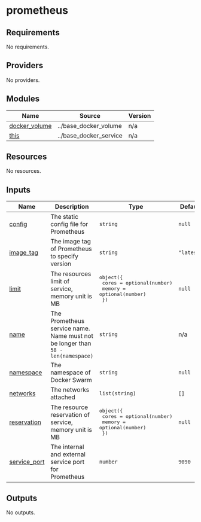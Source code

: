 # prometheus

<!-- BEGIN_TF_DOCS -->
## Requirements

No requirements.

## Providers

No providers.

## Modules

| Name | Source | Version |
|------|--------|---------|
| <a name="module_docker_volume"></a> [docker\_volume](#module\_docker\_volume) | ../base_docker_volume | n/a |
| <a name="module_this"></a> [this](#module\_this) | ../base_docker_service | n/a |

## Resources

No resources.

## Inputs

| Name | Description | Type | Default | Required |
|------|-------------|------|---------|:--------:|
| <a name="input_config"></a> [config](#input\_config) | The static config file for Prometheus | `string` | `null` | no |
| <a name="input_image_tag"></a> [image\_tag](#input\_image\_tag) | The image tag of Prometheus to specify version | `string` | `"latest"` | no |
| <a name="input_limit"></a> [limit](#input\_limit) | The resources limit of service, memory unit is MB | <pre>object({<br>    cores  = optional(number)<br>    memory = optional(number)<br>  })</pre> | `null` | no |
| <a name="input_name"></a> [name](#input\_name) | The Prometheus service name. Name must not be longer than `58 - len(namespace)` | `string` | n/a | yes |
| <a name="input_namespace"></a> [namespace](#input\_namespace) | The namespace of Docker Swarm | `string` | `null` | no |
| <a name="input_networks"></a> [networks](#input\_networks) | The networks attached | `list(string)` | `[]` | no |
| <a name="input_reservation"></a> [reservation](#input\_reservation) | The resource reservation of service, memory unit is MB | <pre>object({<br>    cores  = optional(number)<br>    memory = optional(number)<br>  })</pre> | `null` | no |
| <a name="input_service_port"></a> [service\_port](#input\_service\_port) | The internal and external service port for Prometheus | `number` | `9090` | no |

## Outputs

No outputs.
<!-- END_TF_DOCS -->
